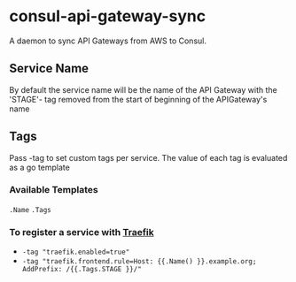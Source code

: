 # consul-api-gateway-sync
A daemon to sync API Gateways from AWS to Consul.

## Service Name
By default the service name will be the name of the API Gateway with the
'STAGE'- tag removed from the start of beginning of the APIGateway's name

## Tags

Pass -tag to set custom tags per service. The value of each tag is evaluated as a go template

### Available Templates
`.Name`
`.Tags`

### To register a service with [Traefik][traefik]
* `-tag "traefik.enabled=true"`
* `-tag "traefik.frontend.rule=Host: {{.Name() }}.example.org; AddPrefix: /{{.Tags.STAGE }}/"`

[traefik]: https://traefik.io
